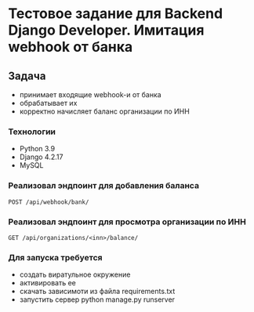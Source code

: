 #  Тестовое задание для Backend Django Developer. Имитация webhook от банка

### 



## Задача
* принимает входящие webhook-и от банка
* обрабатывает их
* корректно начисляет баланс организации по ИНН


### Технологии

* Python 3.9
* Django 4.2.17
* MySQL


### Реализовал эндпоинт для добавления баланса 
```
POST /api/webhook/bank/
```
### Реализовал эндпоинт для просмотра организации по ИНН 
```
GET /api/organizations/<inn>/balance/
```

### Для запуска требуется 
* создать виратульное окружение 
* активировать ее
* скачать зависимоти из файла requirements.txt
* запустить сервер python manage.py runserver


